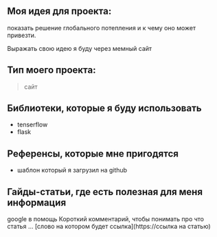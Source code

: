 ## Моя идея для проекта:
показать решение глобального потепления и к чему оно может привезти. 
  
  Выражать свою идею я буду через мемный сайт 
  ## Тип моего проекта:
> сайт

## Библиотеки, которые я буду использовать
- tenserflow
- flask

## Референсы, которые мне пригодятся
- шаблон который я загрузил на github

## Гайды-статьи, где есть полезная для меня информация
google в помощь 
Короткий комментарий, чтобы понимать про что статья ... [слово на котором будет ссылка](https://ссылка на статью)
